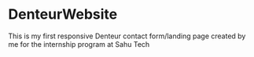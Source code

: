 # DenteurWebsite
This is my first responsive Denteur contact form/landing page created by me for the internship program at Sahu Tech
